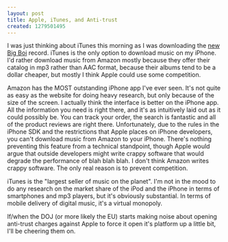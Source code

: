 ```yaml
--- 
layout: post
title: Apple, iTunes, and Anti-trust
created: 1279501495
---
```

I was just thinking about iTunes this morning as I was downloading the <a href="http://www.amazon.com/Lucious-Foot-Chico-Dusty-Explicit/dp/B003TX24OU/ref=sr_1_1?ie=UTF8&s=dmusic&qid=1279501246&sr=8-1">new Big Boi</a> record.  iTunes is the only option to download music on my iPhone.  I'd rather download music from Amazon mostly because they offer their catalog in mp3 rather than AAC format, because their albums tend to be a dollar cheaper, but mostly I think Apple could use some competition.  

Amazon has the MOST outstanding iPhone app I've ever seen.  It's not quite as easy as the website for doing heavy research, but only because of the size of the screen.  I actually think the interface is better on the iPhone app.  All the information you need is right there, and it's as intuitively laid out as it could possibly be.  You can track your order, the search is fantastic and all of the product reviews are right there.  Unfortunately, due to the rules in the iPhone SDK and the restrictions that Apple places on iPhone developers, you can't download music from Amazon to your iPhone.  There's nothing preventing this feature from a technical standpoint, though Apple would argue that outside developers might write crappy software that would degrade the performance of blah blah blah.  I don't think Amazon writes crappy software.  The only real reason is to prevent competition.

iTunes is the "largest seller of music on the planet".  I'm not in the mood to do any research on the market share of the iPod and the iPhone in terms of smartphones and mp3 players, but it's obviously substantial.  In terms of mobile delivery of digital music, it's a virtual monopoly.

If/when the DOJ (or more likely the EU) starts making noise about opening anti-trust charges against Apple to force it open it's platform up a little bit, I'll be cheering them on.
